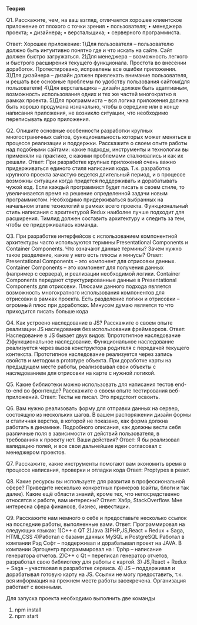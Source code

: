 <b>Теория</b>

Q1. 
Расскажите, чем, на ваш взгляд, отличается хорошее клиентское приложение от плохого с точки зрения
  • пользователя; 
  • менеджера проекта; 
  • дизайнера; 
  • верстальщика;
  • серверного программиста.

Ответ:
Хорошее приложение:
1)Для пользователя – пользователю должно быть интуитивно понятно где и что искать на сайте. Сайт должен быстро загружаться. 
2)Для менеджера – возможность легкого и быстрого расширения текущего функционала. Простота во внесении доработок. Протестировано, исправлены все ошибки приложения.
3)Для дизайнера – дизайн должен привлекать внимание пользователя, и решать все основные проблемы по удобству пользования сайтом(для пользователя)
4)Для верстальщика – дизайн должен быть адаптивным, возможность использования одних и тех же частей многократно в рамках проекта.
5)Для программиста – вся логика приложения должна быть хорошо продумана изначально, чтобы в середине или в конце написания приложения, не возникло ситуации, что необходимо переписывать ядро приложения.


Q2.
Опишите основные особенности разработки крупных многостраничных сайтов, функциональность которых может меняться в процессе реализации и поддержки. Расскажите о своем опыте работы над подобными сайтами: какие подходы, инструменты и технологии вы применяли на практике, с какими проблемами сталкивались и как их решали.
Ответ:
При разработке крупных приложений очень важно придерживаться единого стиля написания кода. Т.к. разработка крупного проекта зачастую ведется длительный период, и в процессе возможны ситуации когда придется поддерживать и дорабатывать чужой код. Если каждый программист будет писать в своем стиле, то увеличивается время на решение определенной задачи новым программистом.
Необходимо придерживаться выбранных на начальном этапе технологий в рамках всего проекта.
Функциональный стиль написания с архитектурой Redux наиболее лучше подходит для расширения. Тимлид должен составить архитектуру и следить за тем, чтобы ее придерживалась команда.


Q3. 
При разработке интерфейсов с использованием компонентной архитектуры часто используются термины Presentational Сomponents и Сontainer Сomponents. Что означают данные термины? Зачем нужно такое разделение, какие у него есть плюсы и минусы?
Ответ:
Presentational Сomponents – это компонент для отрисовки данных. 
Сontainer Сomponents – это компонент для получения данных (например с сервера), и реализации необходимой логики. 
Сontainer Сomponents передают структурированные данные в Presentational Сomponents для отрисовки.
Плюсами данного подхода является возможность многократного использования компонентов для отрисовки в рамках проекта. Есть разделение логики и отрисовки – огромный плюс при доработках. 
Минусом думаю является то что приходится писать больше кода


Q4. 
Как устроено наследование в JS? Расскажите о своем опыте реализации JS наследования без использования фреймворков.
Ответ:
Наследование в JS бывает двух видов:
1)прототипное наследование
2)функциональное наследование.
Функциональное наследование реализуется через вызов конструктора родителя с передачей текущего контекста.
Прототипное наследование реализуется через запись свойств и методом в prototype объекта. 
При доработке карты на предыдущем месте работы, реализовывал свои объекты с наследованием для отрисовки на карте с нужной логикой.


Q5.
Какие библиотеки можно использовать для написания тестов end-to-end во фронтенде? Расскажите о своем опыте тестирования веб-приложений. 
Ответ:
Тесты не писал. Это предстоит освоить.

Q6.
Вам нужно реализовать форму для отправки данных на сервер, состоящую из нескольких шагов. В вашем распоряжении дизайн формы и статичная верстка, в которой не показано, как форма должна работать в динамике. Подробного описания, как должны вести себя различные поля в зависимости от действий пользователя, в требованиях к проекту нет. Ваши действия?
Ответ:
Я бы реализовал валидацию полей, и все свои дальнейшие идеи согласовал с менеджером проектов.


Q7.
Расскажите, какие инструменты помогают вам экономить время в процессе написания, проверки и отладки кода
Ответ:
Proptypes в реакт.


Q8.
Какие ресурсы вы используете для развития в профессиональной сфере? Приведите несколько конкретных примеров (сайты, блоги и так далее). Какие ещё области знаний, кроме тех, что непосредственно относятся к работе, вам интересны?
Ответ:
Хабр, StackOverflow.
Мне интересна сфера финансов, бизнес, инвестиции.


Q9.
Расскажите нам немного о себе и предоставьте несколько ссылок на последние работы, выполненные вами.
Ответ:
Программировал на следующих языках:
1)С++ с QT 
2)Java 
3)PHP,JS,React + Redux + Saga, HTML,CSS
4)Работал с базами данных  MySQL и PostgreSQL
Работал в компании Рэд Софт – поддерживал и дорабатывал проект на JAVA.
В компании Эргоцентр программировал на :
1)php – написание генератора отчетов.
2)C++ c Qt – переписал генератор отчетов, разработал свою библиотеку для работы с картой.
3) JS,React + Redux + Saga – участвовал в разработке сервиса.
4) JS – поддерживал и дорабатывал готовую карту на JS.
Ссылки не могу предоставить, т.к. вся информация на прежнем месте работы засекречена. Организация работает с военными.

Для запуска проекта необходимо выполнить две команды 
1) npm install
2) npm start


